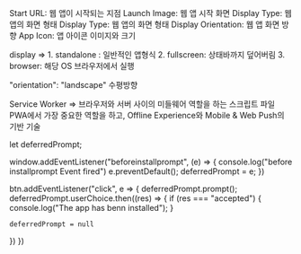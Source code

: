 Start URL: 웹 앱이 시작되는 지점
Launch Image: 웹 앱 시작 화면
Display Type: 웹 앱의 화면 형태
Display Type: 웹 앱의 화면 형태
Display Orientation: 웹 앱 화면 방향
App Icon: 앱 아이콘 이미지와 크기

display => 1. standalone : 일반적인 앱형식 2. fullscreen: 상태바까지 덮어버림 3. browser: 해당 OS 브라우저에서 실행

"orientation": "landscape" 수평방향

Service Worker => 브라우저와 서버 사이의 미들웨어 역할을 하는 스크립트 파일
PWA에서 가장 중요한 역할을 하고, Offline Experience와 Mobile & Web Push의 기반 기술

let deferredPrompt;

window.addEventListener("beforeinstallprompt", (e) => {
console.log("before installprompt Event fired")
e.preventDefault();
deferredPrompt = e;
})

btn.addEventListener("click", e => {
deferredPrompt.prompt();
deferredPrompt.userChoice.then((res) => {
if (res === "accepted") {
console.log("The app has benn installed");
}

    deferredPrompt = null

})
})
